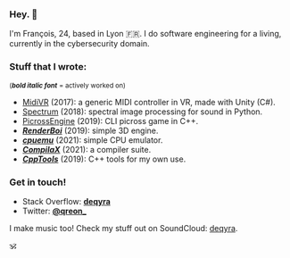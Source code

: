 ### Hey. 👋

I'm François, 24, based in Lyon 🇫🇷.
I do software engineering for a living, currently in the cybersecurity domain.

### Stuff that I wrote:
<sub>(**_bold italic font_** = actively worked on)</sub>
- [MidiVR](https://github.com/deqyra/MidiVR) (2017): a generic MIDI controller in VR, made with Unity (C#).
- [Spectrum](https://github.com/deqyra/spectrum-core-py) (2018): spectral image processing for sound in Python.
- [PicrossEngine](https://github.com/deqyra/PicrossEngine) (2019): CLI picross game in C++.
- **_[RenderBoi](https://github.com/deqyra/RenderBoi)_** (2019): simple 3D engine.
- **_[cpuemu](https://github.com/deqyra/cpuemu)_** (2021): simple CPU emulator.
- **_[CompilaX](https://github.com/deqyra/CompilaX)_** (2021): a compiler suite.
- **_[CppTools](https://github.com/deqyra/CppTools)_** (2019): C++ tools for my own use.

### Get in touch!
- Stack Overflow: **[deqyra](https://stackoverflow.com/users/3288630/deqyra?tab=profile)**
- Twitter: **[@qreon_](https://twitter.com/qreon_)**

I make music too! Check my stuff out on SoundCloud: [deqyra](https://soundcloud.com/iamdeqyra).

🕉
